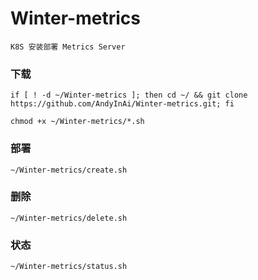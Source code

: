 # Winter-metrics

    K8S 安装部署 Metrics Server

### 下载
  
	if [ ! -d ~/Winter-metrics ]; then cd ~/ && git clone https://github.com/AndyInAi/Winter-metrics.git; fi

	chmod +x ~/Winter-metrics/*.sh

### 部署

	~/Winter-metrics/create.sh

### 删除

	~/Winter-metrics/delete.sh

### 状态
  
    ~/Winter-metrics/status.sh

  
